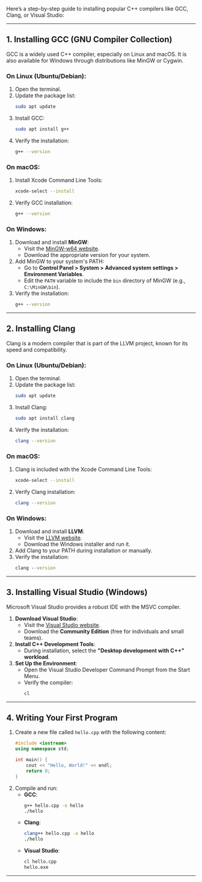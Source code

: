 Here’s a step-by-step guide to installing popular C++ compilers like GCC, Clang, or Visual Studio:

---

## **1. Installing GCC (GNU Compiler Collection)**  
GCC is a widely used C++ compiler, especially on Linux and macOS. It is also available for Windows through distributions like MinGW or Cygwin.

### **On Linux (Ubuntu/Debian)**:
1. Open the terminal.
2. Update the package list:
   ```bash
   sudo apt update
   ```
3. Install GCC:
   ```bash
   sudo apt install g++
   ```
4. Verify the installation:
   ```bash
   g++ --version
   ```

### **On macOS**:
1. Install Xcode Command Line Tools:
   ```bash
   xcode-select --install
   ```
2. Verify GCC installation:
   ```bash
   g++ --version
   ```

### **On Windows**:
1. Download and install **MinGW**:
   - Visit the [MinGW-w64 website](http://mingw-w64.org/).
   - Download the appropriate version for your system.
2. Add MinGW to your system's PATH:
   - Go to **Control Panel > System > Advanced system settings > Environment Variables**.
   - Edit the `PATH` variable to include the `bin` directory of MinGW (e.g., `C:\MinGW\bin`).
3. Verify the installation:
   ```cmd
   g++ --version
   ```

---

## **2. Installing Clang**
Clang is a modern compiler that is part of the LLVM project, known for its speed and compatibility.

### **On Linux (Ubuntu/Debian)**:
1. Open the terminal.
2. Update the package list:
   ```bash
   sudo apt update
   ```
3. Install Clang:
   ```bash
   sudo apt install clang
   ```
4. Verify the installation:
   ```bash
   clang --version
   ```

### **On macOS**:
1. Clang is included with the Xcode Command Line Tools:
   ```bash
   xcode-select --install
   ```
2. Verify Clang installation:
   ```bash
   clang --version
   ```

### **On Windows**:
1. Download and install **LLVM**:
   - Visit the [LLVM website](https://llvm.org/).
   - Download the Windows installer and run it.
2. Add Clang to your PATH during installation or manually.
3. Verify the installation:
   ```cmd
   clang --version
   ```

---

## **3. Installing Visual Studio (Windows)**  
Microsoft Visual Studio provides a robust IDE with the MSVC compiler.

1. **Download Visual Studio**:
   - Visit the [Visual Studio website](https://visualstudio.microsoft.com/).
   - Download the **Community Edition** (free for individuals and small teams).
2. **Install C++ Development Tools**:
   - During installation, select the **"Desktop development with C++" workload**.
3. **Set Up the Environment**:
   - Open the Visual Studio Developer Command Prompt from the Start Menu.
   - Verify the compiler:
     ```cmd
     cl
     ```

---

## **4. Writing Your First Program**
1. Create a new file called `hello.cpp` with the following content:
   ```cpp
   #include <iostream>
   using namespace std;

   int main() {
       cout << "Hello, World!" << endl;
       return 0;
   }
   ```
2. Compile and run:
   - **GCC**:
     ```bash
     g++ hello.cpp -o hello
     ./hello
     ```
   - **Clang**:
     ```bash
     clang++ hello.cpp -o hello
     ./hello
     ```
   - **Visual Studio**:
     ```cmd
     cl hello.cpp
     hello.exe
     ```

---

